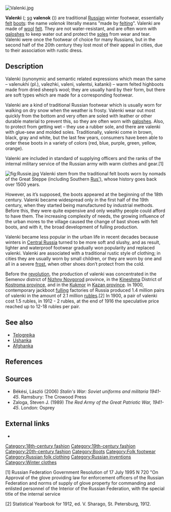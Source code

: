 ![](Valenki.jpg "Valenki.jpg")

**Valenki** (; [sg](Grammatical_number "wikilink") **valenok** ()) are
traditional [Russian](Russia "wikilink") winter footwear, essentially
[felt](felt "wikilink") [boots](boot "wikilink"): the name *valenok*
literally means "made by [felting](felt "wikilink")". Valenki are made
of [wool](wool "wikilink") [felt](felt "wikilink"). They are not
water-resistant, and are often worn with [galoshes](galoshes "wikilink")
to keep water out and protect the [soles](Sole_(shoe) "wikilink") from
wear and tear. Valenki were once the footwear of choice for many
Russians, but in the second half of the 20th century they lost most of
their appeal in cities, due to their association with rustic dress.

## Description

Valenki (synonymic and semantic related expressions which mean the same
– vа́lenukhi (pl.), vа́lezhki, vа́leni, vа́lentsi, kа́tanki) – warm felted
highboots made from dried sheep’s wool; they are usually hard by their
form, but there are soft types which are made for a corresponding
footwear.

Valenki are a kind of traditional Russian footwear which is usually worn
for walking on dry snow when the weather is frosty. Valenki wear out
most quickly from the bottom and very often are soled with leather or
other durable material to prevent this, so they are often worn with
[galoshes](galoshes "wikilink"). Also, to protect from getting wet –
they use a rubber sole, and there are valenki with glue-sew and molded
soles. Traditionally, valenki come in brown, black, gray and white, but
the last few years, consumers have been able to order these boots in a
variety of colors (red, blue, purple, green, yellow, orange).

Valenki are included in standard of supplying officers and the ranks of
the internal military service of the Russian army with warm clothes and
gear.[1]

![](Russie.jpg "fig:Russie.jpg") Valenki stem from the traditional felt
boots worn by nomads of the Great Steppe (including Southern
[Rus'](Rus'_(region) "wikilink")), whose history goes back over 1500
years.

However, as it’s supposed, the boots appeared at the beginning of the
18th century. Valenki became widespread only in the first half of the
19th century, when they started being manufactured by industrial
methods. Before this, they were quite expensive and only wealthy people
could afford to have them. The increasing complexity of needs, the
growing influence of the urban mores to the village caused the change of
bast shoes with felt boots, and with it, the broad development of
fulling production.

Valenki became less popular in the urban life in recent decades because
winters in [Central Russia](Central_Federal_District "wikilink") turned
to be more soft and slushy, and as result, lighter and waterproof
footwear gradually won popularity and replaced valenki. Valenki are
associated with a traditional rustic style of clothing; in cities they
are usually worn by small children, or they are worn by one and all in a
severe [frost](Russian_winter "wikilink"), when other shoes don’t
protect from the cold.

Before the [revolution](Russian_Revolution_(1917) "wikilink"), the
production of valenki was concentrated in the Semenov district of
[Nizhny Novgorod](Nizhny_Novgorod "wikilink") province, in the
[Kineshma](Kineshma "wikilink") District of [Kostroma
province](Kostroma_Oblast "wikilink"), and in the
[Kukmor](Kukmorsky_District "wikilink") in [Kazan
province](Kazan_Governorate "wikilink"). In 1900, contemporary jackboot
[fulling](fulling "wikilink") factories of Russia produced 1.4 million
pairs of valenki in the amount of 2.1 million
[rubles](ruble "wikilink").[2] In 1900, a pair of valenki cost 1.5
rubles, in 1912 - 2 rubles, at the end of 1916 the speculative price
reached up to 12-18 rubles per pair.

## See also

-   [Telogreika](Telogreika "wikilink")
-   [Ushanka](Ushanka "wikilink")
-   [Afghanka](Afghanka "wikilink")

## References

## Sources

-   Békési, László (2006) *Stalin's War: Soviet uniforms and militaria
    1941-45*. Ramsbury: The Crowood Press
-   Zaloga, Steven J. (1989) *The Red Army of the Great Patriotic War,
    1941-45*. London: Osprey

## External links

-

[Category:18th-century
fashion](Category:18th-century_fashion "wikilink")
[Category:19th-century
fashion](Category:19th-century_fashion "wikilink")
[Category:20th-century
fashion](Category:20th-century_fashion "wikilink")
[Category:Boots](Category:Boots "wikilink") [Category:Folk
footwear](Category:Folk_footwear "wikilink") [Category:Russian folk
clothing](Category:Russian_folk_clothing "wikilink") [Category:Russian
inventions](Category:Russian_inventions "wikilink") [Category:Winter
clothes](Category:Winter_clothes "wikilink")

[1] Russian Federation Government Resolution of 17 July 1995 N 720 "On
Approval of the glove providing law for enforcement officers of the
Russian Federation and norms of supply of glove property for commanding
and enlisted personnel of the Interior of the Russian Federation, with
the special title of the internal service

[2] Statistical Yearbook for 1912, ed. V. Sharago, St. Petersburg, 1912.